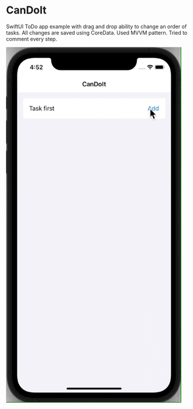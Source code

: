 # CanDoIt
SwiftUI ToDo app example with drag and drop ability to change an order of tasks. All changes are saved using CoreData. Used MVVM pattern. Tried to comment every step.

 ![App gif preview](https://github.com/konopat/CanDoIt/blob/main/CanDoIt/preview_gitgub.gif)
